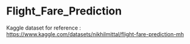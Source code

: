 # Flight_Fare_Prediction
Kaggle dataset for reference : https://www.kaggle.com/datasets/nikhilmittal/flight-fare-prediction-mh

